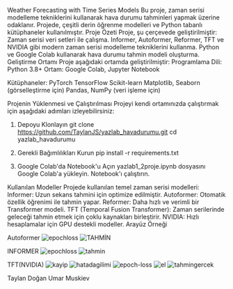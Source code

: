 Weather Forecasting with Time Series Models
Bu proje, zaman serisi modelleme tekniklerini kullanarak hava durumu tahminleri yapmak üzerine odaklanır. Projede, çeşitli derin öğrenme modelleri ve Python tabanlı kütüphaneler kullanılmıştır.
Proje Özeti
Proje, şu çerçevede geliştirilmiştir:
Zaman serisi veri setleri ile çalışma.
Informer, Autoformer, Reformer, TFT ve NVIDIA gibi modern zaman serisi modelleme tekniklerini kullanma.
Python ve Google Colab kullanarak hava durumu tahmin modeli oluşturma.
Geliştirme Ortamı
Proje aşağıdaki ortamda geliştirilmiştir:
Programlama Dili: Python 3.8+
Ortam: Google Colab, Jupyter Notebook

Kütüphaneler:
PyTorch
TensorFlow
Scikit-learn
Matplotlib, Seaborn (görselleştirme için)
Pandas, NumPy (veri işleme için)

Projenin Yüklenmesi ve Çalıştırılması
Projeyi kendi ortamınızda çalıştırmak için aşağıdaki adımları izleyebilirsiniz:

1. Depoyu Klonlayın
git clone https://github.com/TaylanJS/yazlab_havadurumu.git
cd yazlab_havadurumu

2. Gerekli Bağımlılıkları Kurun
pip install -r requirements.txt

3. Google Colab'da Notebook'u Açın
yazlab1_2proje.ipynb dosyasını Google Colab'a yükleyin.
Notebook'ı çalıştırın.

Kullanılan Modeller
Projede kullanılan temel zaman serisi modelleri:
Informer: Uzun sekans tahmini için optimize edilmiştir.
Autoformer: Otomatik özellik öğrenimi ile tahmin yapar.
Reformer: Daha hızlı ve verimli bir Transformer modeli.
TFT (Temporal Fusion Transformer): Zaman serilerinde geleceği tahmin etmek için çoklu kaynakları birleştirir.
NVIDIA: Hızlı hesaplamalar için GPU destekli modeller.
Arayüz Örneği

Autoformer
![epochloss](https://github.com/user-attachments/assets/a6baf01d-7b8d-40ba-9730-983eaa6c584a)
![TAHMİN](https://github.com/user-attachments/assets/708f54d3-005d-4d01-a283-35bce6ad5abc)

INFORMER
![epochloss](https://github.com/user-attachments/assets/3eae9be9-b7ef-4421-b0d2-e358750c0f73)
![tahmin](https://github.com/user-attachments/assets/d4db4f3d-62dd-4923-843d-1fae0c401e7b)


TFT(NVIDIA)
![kayip](https://github.com/user-attachments/assets/337f1325-deb8-4cac-b70c-425642bd56cb)
![hatadagilimi](https://github.com/user-attachments/assets/9781dd62-0f9a-4f2a-8764-8e1833242038)
![epoch-loss](https://github.com/user-attachments/assets/06fdacb7-c04a-4f5f-9cf6-609306065da2)
![el](https://github.com/user-attachments/assets/73d347bd-4223-4f94-8981-207548d2b8fe)
![tahmingercek](https://github.com/user-attachments/assets/f60829a8-eb19-4902-8bd4-73ba9f970ac4)

Taylan Doğan
Umar Muskiev
